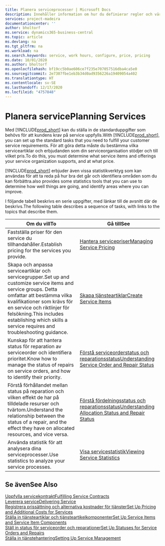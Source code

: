 ```yaml
---
title: Planera serviceprocesser | Microsoft Docs
description: Innehåller information om hur du definierar regler och värden för att definiera dina servicepolicyer och -processer.
services: project-madeira
documentationcenter: ''
author: bholtorf
ms.service: dynamics365-business-central
ms.topic: article
ms.devlang: na
ms.tgt_pltfrm: na
ms.workload: na
ms.search.keywords: service, work hours, configure, price, pricing
ms.date: 10/01/2020
ms.author: bholtorf
ms.openlocfilehash: bf19cc5b0ae606ce7f235e707057516dba4ca5e0
ms.sourcegitcommit: 2e7307fbe1eb3b34d0ad9356226a19409054a402
ms.translationtype: HT
ms.contentlocale: sv-SE
ms.lasthandoff: 12/17/2020
ms.locfileid: "4757848"
---
```

# <a name="planning-services"></a><span data-ttu-id="4dbea-103">Planera service</span><span class="sxs-lookup"><span data-stu-id="4dbea-103">Planning Services</span></span>
<span data-ttu-id="4dbea-104">Med [!INCLUDE[prod_short](includes/prod_short.md)] kan du ställa in de standarduppgifter som behövs för att kundens krav på service uppfylls.</span><span class="sxs-lookup"><span data-stu-id="4dbea-104">With [!INCLUDE[prod_short](includes/prod_short.md)], you can set up the standard tasks that you need to fulfill your customer service requirements.</span></span> <span data-ttu-id="4dbea-105">För att göra detta måste du bestämma vilka serviceartiklar och erbjudanden som din serviceorganisation stödjer och till vilket pris.</span><span class="sxs-lookup"><span data-stu-id="4dbea-105">To do this, you must determine what service items and offerings your service organization supports, and at what price.</span></span>   

[!INCLUDE[prod_short](includes/prod_short.md)] <span data-ttu-id="4dbea-106">erbjuder även vissa statistikverktyg som kan användas för att ta reda på hur bra det går och identifiera områden som du kan förbättra.</span><span class="sxs-lookup"><span data-stu-id="4dbea-106">also provides some statistics tools that you can use to determine how well things are going, and identify areas where you can improve.</span></span>
  
<span data-ttu-id="4dbea-107">I följande tabell beskrivs en serie uppgifter, med länkar till de avsnitt där de beskrivs.</span><span class="sxs-lookup"><span data-stu-id="4dbea-107">The following table describes a sequence of tasks, with links to the topics that describe them.</span></span>   
  
|<span data-ttu-id="4dbea-108">**Om du vill**</span><span class="sxs-lookup"><span data-stu-id="4dbea-108">**To**</span></span>|<span data-ttu-id="4dbea-109">**Gå till**</span><span class="sxs-lookup"><span data-stu-id="4dbea-109">**See**</span></span>|  
|------------|-------------|  
|<span data-ttu-id="4dbea-110">Fastställa priser för den service du tillhandahåller.</span><span class="sxs-lookup"><span data-stu-id="4dbea-110">Establish pricing for the services you provide.</span></span>|[<span data-ttu-id="4dbea-111">Hantera servicepriser</span><span class="sxs-lookup"><span data-stu-id="4dbea-111">Managing Service Pricing</span></span>](service-service-price-management.md)|
|<span data-ttu-id="4dbea-112">Skapa och anpassa serviceartiklar och servicegrupper.</span><span class="sxs-lookup"><span data-stu-id="4dbea-112">Set up and customize service items and service groups.</span></span> <span data-ttu-id="4dbea-113">Detta omfattar att bestämma vilka kvalifikationer som krävs för en service och riktlinjer för felsökning.</span><span class="sxs-lookup"><span data-stu-id="4dbea-113">This includes establishing which skills a service requires and troubleshooting guidance.</span></span>| [<span data-ttu-id="4dbea-114">Skapa tjänsteartiklar</span><span class="sxs-lookup"><span data-stu-id="4dbea-114">Create Service Items</span></span>](service-how-to-create-service-items.md)|  
|<span data-ttu-id="4dbea-115">Kunskap för att hantera status för reparation av serviceorder och identifiera prioritet.</span><span class="sxs-lookup"><span data-stu-id="4dbea-115">Know how to manage the status of repairs on service orders, and how to identify their priority.</span></span>|[<span data-ttu-id="4dbea-116">Förstå serviceorderstatus och reparationsstatus</span><span class="sxs-lookup"><span data-stu-id="4dbea-116">Understanding Service Order and Repair Status</span></span>](service-service-order-status-and-repair-status.md)|  
|<span data-ttu-id="4dbea-117">Förstå förhållandet mellan status på reparation och vilken effekt de har på tilldelade resurser och tvärtom.</span><span class="sxs-lookup"><span data-stu-id="4dbea-117">Understand the relationship between the status of a repair, and the effect they have on allocated resources, and vice versa.</span></span>|[<span data-ttu-id="4dbea-118">Förstå fördelningsstatus och reparationsstatus</span><span class="sxs-lookup"><span data-stu-id="4dbea-118">Understanding Allocation Status and Repair Status</span></span>](service-allocation-status-and-repair-status.md)|  
|<span data-ttu-id="4dbea-119">Använda statistik för att analysera dina serviceprocesser.</span><span class="sxs-lookup"><span data-stu-id="4dbea-119">Use statistics to analyze your service processes.</span></span> | [<span data-ttu-id="4dbea-120">Visa servicestatistik</span><span class="sxs-lookup"><span data-stu-id="4dbea-120">Viewing Service Statistics</span></span>](service-service-statistics.md) |

## <a name="see-also"></a><span data-ttu-id="4dbea-121">Se även</span><span class="sxs-lookup"><span data-stu-id="4dbea-121">See Also</span></span>
[<span data-ttu-id="4dbea-122">Uppfylla servicekontrakt</span><span class="sxs-lookup"><span data-stu-id="4dbea-122">Fulfilling Service Contracts</span></span>](service-fulfill-service-contracts.md)  
[<span data-ttu-id="4dbea-123">Leverera service</span><span class="sxs-lookup"><span data-stu-id="4dbea-123">Delivering Service</span></span>](service-deliver-service.md)  
[<span data-ttu-id="4dbea-124">Registrera prissättning och alternativa kostnader för tjänster</span><span class="sxs-lookup"><span data-stu-id="4dbea-124">Set Up Pricing and Additional Costs for Services</span></span>](service-how-setup-service-costs-pricing.md)  
[<span data-ttu-id="4dbea-125">Ställa in tjänsteartiklar och tjänsteartikelkomponenter</span><span class="sxs-lookup"><span data-stu-id="4dbea-125">Set Up Service Items and Service Item Components</span></span>](service-how-setup-service-items.md)  
[<span data-ttu-id="4dbea-126">Ställ in status för serviceorder och reparationer</span><span class="sxs-lookup"><span data-stu-id="4dbea-126">Set Up Statuses for Service Orders and Repairs</span></span>](service-order-repair-status.md)  
[<span data-ttu-id="4dbea-127">Ställa in tjänstehantering</span><span class="sxs-lookup"><span data-stu-id="4dbea-127">Setting Up Service Management</span></span>](service-setup-service.md)  
